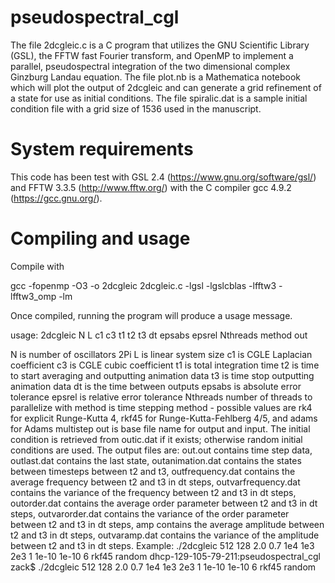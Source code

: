 # pseudospectral_cgl 
The file 2dcgleic.c is a C program that utilizes the GNU Scientific Library (GSL), the FFTW fast Fourier transform, 
and OpenMP to implement a parallel, pseudospectral integration of the two dimensional complex Ginzburg 
Landau equation. The file plot.nb is a Mathematica notebook which will plot the output of 2dcgleic and can generate a 
grid refinement of a state for use as initial conditions. The file spiralic.dat is a sample initial condition file with
a grid size of 1536 used in the manuscript.

# System requirements
This code has been test with GSL 2.4 (https://www.gnu.org/software/gsl/) and FFTW 3.3.5 (http://www.fftw.org/) 
with the C compiler gcc 4.9.2 (https://gcc.gnu.org/).  

# Compiling and usage
Compile with

  gcc -fopenmp -O3 -o 2dcgleic 2dcgleic.c -lgsl -lgslcblas -lfftw3 -lfftw3_omp -lm
  
Once compiled, running the program will produce a usage message.

  usage: 2dcgleic N L c1 c3 t1 t2 t3 dt epsabs epsrel Nthreads method out 

  N is number of oscillators 
  2Pi L is linear system size 
  c1 is CGLE Laplacian coefficient 
  c3 is CGLE cubic coefficient 
  t1 is total integration time 
  t2 is time to start averaging and outputting animation data 
  t3 is time stop outputting animation data 
  dt is the time between outputs 
  epsabs is absolute error tolerance 
  epsrel is relative error tolerance 
  Nthreads number of threads to parallelize with
  method is time stepping method - possible values are rk4 for explicit Runge-Kutta 4, rkf45 for Runge-Kutta-Fehlberg 4/5,  and adams for Adams multistep
  out is base file name for output and input.  The initial condition is retrieved from outic.dat if it exists; otherwise  random initial conditions are used. The output files are: out.out contains time step data, outlast.dat contains the last state, outanimation.dat contains the states between timesteps between t2 and t3, outfrequency.dat contains the average frequency between t2 and t3 in dt steps, outvarfrequency.dat contains the variance of the frequency between t2 and t3 in dt steps, outorder.dat contains the average order parameter between t2 and t3 in dt steps, outvarorder.dat contains the variance of the order parameter between t2 and t3 in dt steps, amp contains the average amplitude between t2 and t3 in dt steps, outvaramp.dat contains the variance of the amplitude between t2 and t3 in dt steps. 
Example: ./2dcgleic 512 128 2.0 0.7 1e4 1e3 2e3 1 1e-10 1e-10 6 rkf45 random 
dhcp-129-105-79-211:pseudospectral_cgl zack$ ./2dcgleic 512 128 2.0 0.7 1e4 1e3 2e3 1 1e-10 1e-10 6 rkf45 random
